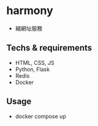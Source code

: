 # harmony
* 縮網址服務

## Techs & requirements
* HTML, CSS, JS
* Python, Flask
* Redis
* Docker

## Usage
* docker compose up